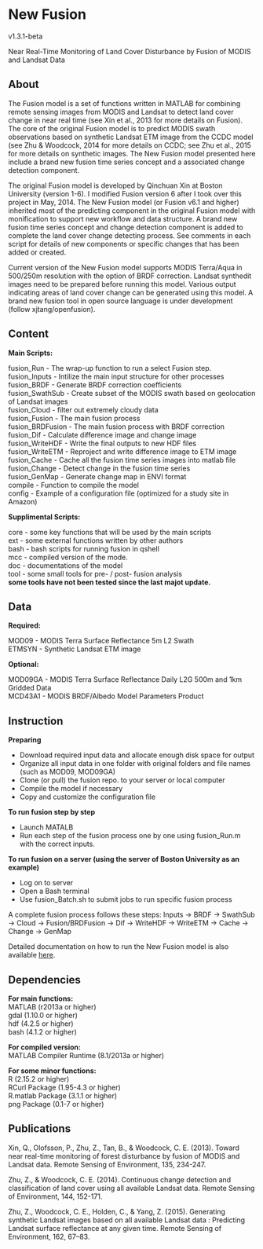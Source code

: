New Fusion 
======

v1.3.1-beta

Near Real-Time Monitoring of Land Cover Disturbance by Fusion of MODIS and Landsat Data

About
------

The Fusion model is a set of functions written in MATLAB for combining remote sensing images from MODIS and Landsat to detect land cover change in near real time (see Xin et al., 2013 for more details on Fusion). The core of the original Fusion model is to predict MODIS swath observations based on synthetic Landsat ETM image from the CCDC model (see Zhu & Woodcock, 2014 for more details on CCDC; see Zhu et al., 2015 for more details on synthetic images. The New Fusion model presented here include a brand new fusion time series concept and a associated change detection component.

The original Fusion model is developed by Qinchuan Xin at Boston University (version 1-6). I modified Fusion version 6 after I took over this project in May, 2014. The New Fusion model (or Fusion v6.1 and higher) inherited most of the predicting component in the original Fusion model with monification to support new workflow and data structure. A brand new fusion time series concept and change detection component is added to complete the land cover change detecting process. See comments in each script for details of new components or specific changes that has been added or created.

Current version of the New Fusion model supports MODIS Terra/Aqua in 500/250m resolution with the option of BRDF correction. Landsat synthedit images need to be prepared before running this model. Various output indicating areas of land cover change can be generated using this model. A brand new fusion tool in open source language is under development (follow xjtang/openfusion).

Content
------

**Main Scripts:**  

fusion_Run - The wrap-up function to run a select Fusion step.   
fusion_Inputs - Intilize the main input structure for other processes  
fusion_BRDF - Generate BRDF correction coefficients  
fusion_SwathSub - Create subset of the MODIS swath based on geolocation of Landsat images  
fusion_Cloud - filter out extremely cloudy data  
fusion_Fusion - The main fusion process  
fusion_BRDFusion - The main fusion process with BRDF correction  
fusion_Dif - Calculate difference image and change image  
fusion_WriteHDF - Write the final outputs to new HDF files  
fusion_WriteETM - Reproject and write difference image to ETM image  
fusion_Cache - Cache all the fusion time series images into matlab file  
fusion_Change - Detect change in the fusion time series  
fusion_GenMap - Generate change map in ENVI format  
compile - Function to compile the model  
config - Example of a configuration file (optimized for a study site in Amazon)  

**Supplimental Scripts:**  

core - some key functions that will be used by the main scripts  
ext - some external functions written by other authors  
bash - bash scripts for running fusion in qshell  
mcc - compiled version of the mode.  
doc - documentations of the model  
tool - some small tools for pre- / post- fusion analysis  
**some tools have not been tested since the last majot update.** 

Data
------

**Required:**  

MOD09 - MODIS Terra Surface Reflectance 5m L2 Swath  
ETMSYN - Synthetic Landsat ETM image   

**Optional:**  

MOD09GA - MODIS Terra Surface Reflectance Daily L2G 500m and 1km Gridded Data  
MCD43A1 - MODIS BRDF/Albedo Model Parameters Product  

Instruction
------

**Preparing**  

- Download required input data and allocate enough disk space for output  
- Organize all input data in one folder with original folders and file names (such as MOD09, MOD09GA)  
- Clone (or pull) the fusion repo. to your server or local computer  
- Compile the model if necessary  
- Copy and customize the configuration file  

**To run fusion step by step**  

- Launch MATALB
- Run each step of the fusion process one by one using fusion_Run.m with the correct inputs.

**To run fusion on a server (using the server of Boston University as an example)**  

- Log on to server  
- Open a Bash terminal  
- Use fusion_Batch.sh to submit jobs to run specific fusion process  

A complete fusion process follows these steps: Inputs -> BRDF -> SwathSub -> Cloud -> Fusion/BRDFusion -> Dif -> WriteHDF -> WriteETM -> Cache -> Change -> GenMap

Detailed documentation on how to run the New Fusion model is also available [here](/doc).

Dependencies
------

**For main functions:**    
MATLAB (r2013a or higher)  
gdal (1.10.0 or higher)  
hdf (4.2.5 or higher)  
bash (4.1.2 or higher)  

**For compiled version:**  
MATLAB Compiler Runtime (8.1/2013a or higher)

**For some minor functions:**  
R (2.15.2 or higher)  
RCurl Package (1.95-4.3 or higher)  
R.matlab Package (3.1.1 or higher)  
png Package (0.1-7 or higher)  

Publications
------

Xin, Q., Olofsson, P., Zhu, Z., Tan, B., & Woodcock, C. E. (2013). Toward near real-time monitoring of forest disturbance by fusion of MODIS and Landsat data. Remote Sensing of Environment, 135, 234-247.  

Zhu, Z., & Woodcock, C. E. (2014). Continuous change detection and classification of land cover using all available Landsat data. Remote Sensing of Environment, 144, 152-171.  

Zhu, Z., Woodcock, C. E., Holden, C., & Yang, Z. (2015). Generating synthetic Landsat images based on all available Landsat data : Predicting Landsat surface reflectance at any given time. Remote Sensing of Environment, 162, 67–83.  

